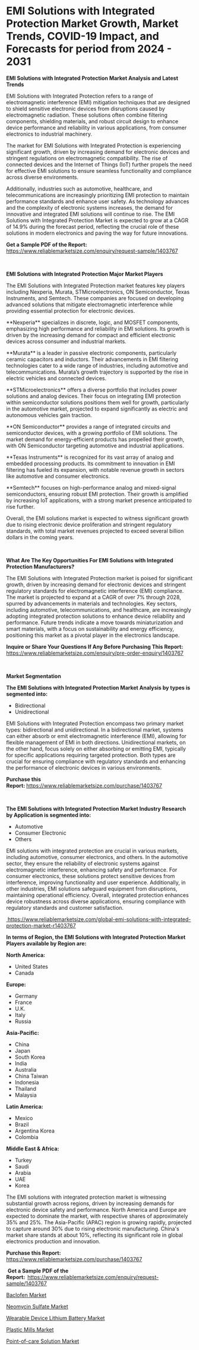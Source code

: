 <p><h1>EMI Solutions with Integrated Protection Market Growth, Market Trends, COVID-19 Impact, and Forecasts for period from 2024 - 2031</h1></p><p><strong>EMI Solutions with Integrated Protection Market Analysis and Latest Trends</strong></p>
<p><p>EMI Solutions with Integrated Protection refers to a range of electromagnetic interference (EMI) mitigation techniques that are designed to shield sensitive electronic devices from disruptions caused by electromagnetic radiation. These solutions often combine filtering components, shielding materials, and robust circuit design to enhance device performance and reliability in various applications, from consumer electronics to industrial machinery.</p><p>The market for EMI Solutions with Integrated Protection is experiencing significant growth, driven by increasing demand for electronic devices and stringent regulations on electromagnetic compatibility. The rise of connected devices and the Internet of Things (IoT) further propels the need for effective EMI solutions to ensure seamless functionality and compliance across diverse environments.</p><p>Additionally, industries such as automotive, healthcare, and telecommunications are increasingly prioritizing EMI protection to maintain performance standards and enhance user safety. As technology advances and the complexity of electronic systems increases, the demand for innovative and integrated EMI solutions will continue to rise. The EMI Solutions with Integrated Protection Market is expected to grow at a CAGR of 14.9% during the forecast period, reflecting the crucial role of these solutions in modern electronics and paving the way for future innovations.</p></p>
<p><strong>Get a Sample PDF of the Report:&nbsp;</strong> <a href="https://www.reliablemarketsize.com/enquiry/request-sample/1403767?utm_campaign=1140&utm_medium=2&utm_source=Github&utm_content=ia&utm_term=23102024&utm_id=emi-solutions-with-integrated-protection">https://www.reliablemarketsize.com/enquiry/request-sample/1403767</a></p>
<p>&nbsp;</p>
<p><strong>EMI Solutions with Integrated Protection Major Market Players</strong></p>
<p><p>The EMI Solutions with Integrated Protection market features key players including Nexperia, Murata, STMicroelectronics, ON Semiconductor, Texas Instruments, and Semtech. These companies are focused on developing advanced solutions that mitigate electromagnetic interference while providing essential protection for electronic devices.</p><p>**Nexperia** specializes in discrete, logic, and MOSFET components, emphasizing high performance and reliability in EMI solutions. Its growth is driven by the increasing demand for compact and efficient electronic devices across consumer and industrial markets.</p><p>**Murata** is a leader in passive electronic components, particularly ceramic capacitors and inductors. Their advancements in EMI filtering technologies cater to a wide range of industries, including automotive and telecommunications. Murata’s growth trajectory is supported by the rise in electric vehicles and connected devices.</p><p>**STMicroelectronics** offers a diverse portfolio that includes power solutions and analog devices. Their focus on integrating EMI protection within semiconductor solutions positions them well for growth, particularly in the automotive market, projected to expand significantly as electric and autonomous vehicles gain traction.</p><p>**ON Semiconductor** provides a range of integrated circuits and semiconductor devices, with a growing portfolio of EMI solutions. The market demand for energy-efficient products has propelled their growth, with ON Semiconductor targeting automotive and industrial applications.</p><p>**Texas Instruments** is recognized for its vast array of analog and embedded processing products. Its commitment to innovation in EMI filtering has fueled its expansion, with notable revenue growth in sectors like automotive and consumer electronics.</p><p>**Semtech** focuses on high-performance analog and mixed-signal semiconductors, ensuring robust EMI protection. Their growth is amplified by increasing IoT applications, with a strong market presence anticipated to rise further.</p><p>Overall, the EMI solutions market is expected to witness significant growth due to rising electronic device proliferation and stringent regulatory standards, with total market revenues projected to exceed several billion dollars in the coming years.</p></p>
<p>&nbsp;</p>
<p><strong>What Are The Key Opportunities For EMI Solutions with Integrated Protection Manufacturers?</strong></p>
<p><p>The EMI Solutions with Integrated Protection market is poised for significant growth, driven by increasing demand for electronic devices and stringent regulatory standards for electromagnetic interference (EMI) compliance. The market is projected to expand at a CAGR of over 7% through 2028, spurred by advancements in materials and technologies. Key sectors, including automotive, telecommunications, and healthcare, are increasingly adopting integrated protection solutions to enhance device reliability and performance. Future trends indicate a move towards miniaturization and smart materials, with a focus on sustainability and energy efficiency, positioning this market as a pivotal player in the electronics landscape.</p></p>
<p><strong>Inquire or Share Your Questions If Any Before Purchasing This Report:</strong> <a href="https://www.reliablemarketsize.com/enquiry/pre-order-enquiry/1403767?utm_campaign=1140&utm_medium=2&utm_source=Github&utm_content=ia&utm_term=23102024&utm_id=emi-solutions-with-integrated-protection">https://www.reliablemarketsize.com/enquiry/pre-order-enquiry/1403767</a></p>
<p>&nbsp;</p>
<p><strong>Market Segmentation</strong></p>
<p><strong>The EMI Solutions with Integrated Protection Market Analysis by types is segmented into:</strong></p>
<p><ul><li>Bidirectional</li><li>Unidirectional</li></ul></p>
<p><p>EMI Solutions with Integrated Protection encompass two primary market types: bidirectional and unidirectional. In a bidirectional market, systems can either absorb or emit electromagnetic interference (EMI), allowing for flexible management of EMI in both directions. Unidirectional markets, on the other hand, focus solely on either absorbing or emitting EMI, typically for specific applications requiring targeted protection. Both types are crucial for ensuring compliance with regulatory standards and enhancing the performance of electronic devices in various environments.</p></p>
<p><strong>Purchase this Report:&nbsp;</strong><a href="https://www.reliablemarketsize.com/purchase/1403767?utm_campaign=1140&utm_medium=2&utm_source=Github&utm_content=ia&utm_term=23102024&utm_id=emi-solutions-with-integrated-protection">https://www.reliablemarketsize.com/purchase/1403767</a></p>
<p>&nbsp;</p>
<p><strong>The EMI Solutions with Integrated Protection Market Industry Research by Application is segmented into:</strong></p>
<p><ul><li>Automotive</li><li>Consumer Electronic</li><li>Others</li></ul></p>
<p><p>EMI solutions with integrated protection are crucial in various markets, including automotive, consumer electronics, and others. In the automotive sector, they ensure the reliability of electronic systems against electromagnetic interference, enhancing safety and performance. For consumer electronics, these solutions protect sensitive devices from interference, improving functionality and user experience. Additionally, in other industries, EMI solutions safeguard equipment from disruptions, maintaining operational efficiency. Overall, integrated protection enhances device robustness across diverse applications, ensuring compliance with regulatory standards and customer satisfaction.</p></p>
<p><a href="https://www.reliablemarketsize.com/global-emi-solutions-with-integrated-protection-market-r1403767?utm_campaign=1140&utm_medium=2&utm_source=Github&utm_content=ia&utm_term=23102024&utm_id=emi-solutions-with-integrated-protection">&nbsp;https://www.reliablemarketsize.com/global-emi-solutions-with-integrated-protection-market-r1403767</a></p>
<p><strong>In terms of Region, the EMI Solutions with Integrated Protection Market Players available by Region are:</strong></p>
<p>
    <p> <strong> North America: </strong>
        <ul>
            <li>United States</li>
            <li>Canada</li>
        </ul>
        </p> 
    <p> <strong> Europe: </strong>
        <ul>
            <li>Germany</li>
            <li>France</li>
            <li>U.K.</li>
            <li>Italy</li>
            <li>Russia</li>
        </ul>
        </p> 
    <p> <strong> Asia-Pacific: </strong>
        <ul>
            <li>China</li>
            <li>Japan</li>
            <li>South Korea</li>
            <li>India</li>
            <li>Australia</li>
            <li>China Taiwan</li>
            <li>Indonesia</li>
            <li>Thailand</li>
            <li>Malaysia</li>
        </ul>
        </p> 
    <p> <strong> Latin America: </strong>
        <ul>
            <li>Mexico</li>
            <li>Brazil</li>
            <li>Argentina Korea</li>
            <li>Colombia</li>
        </ul>
        </p> 
    <p> <strong> Middle East & Africa: </strong>
        <ul>
            <li>Turkey</li>
            <li>Saudi</li>
            <li>Arabia</li>
            <li>UAE</li>
            <li>Korea</li>
        </ul>
    </p>
    </p>
<p><p>The EMI solutions with integrated protection market is witnessing substantial growth across regions, driven by increasing demands for electronic device safety and performance. North America and Europe are expected to dominate the market, with respective shares of approximately 35% and 25%. The Asia-Pacific (APAC) region is growing rapidly, projected to capture around 30% due to rising electronic manufacturing. China's market share stands at about 10%, reflecting its significant role in global electronics production and innovation.</p></p>
<p><strong>Purchase this Report: </strong><a href="https://www.reliablemarketsize.com/purchase/1403767?utm_campaign=1140&utm_medium=2&utm_source=Github&utm_content=ia&utm_term=23102024&utm_id=emi-solutions-with-integrated-protection">https://www.reliablemarketsize.com/purchase/1403767</a></p>
<p>&nbsp;<strong>Get a Sample PDF of the Report:&nbsp;&nbsp;</strong><a href="https://www.reliablemarketsize.com/enquiry/request-sample/1403767?utm_campaign=1140&utm_medium=2&utm_source=Github&utm_content=ia&utm_term=23102024&utm_id=emi-solutions-with-integrated-protection">https://www.reliablemarketsize.com/enquiry/request-sample/1403767</a></p>
<p><strong></strong></p>
<p><p><a href="https://www.linkedin.com/pulse/global-baclofen-market-share-growth-opportunities-growing-emasc?utm_campaign=1140&utm_medium=2&utm_source=Github&utm_content=ia&utm_term=23102024&utm_id=emi-solutions-with-integrated-protection">Baclofen Market</a></p><p><a href="https://www.linkedin.com/pulse/trends-global-neomycin-sulfate-market-forecast-analysis-2024-5wuxc?utm_campaign=1140&utm_medium=2&utm_source=Github&utm_content=ia&utm_term=23102024&utm_id=emi-solutions-with-integrated-protection">Neomycin Sulfate Market</a></p><p><a href="https://github.com/siennagx1ahafter/Market-Research-Report-List-1/blob/main/wearable-device-lithium-battery-market.md?utm_campaign=1140&utm_medium=2&utm_source=Github&utm_content=ia&utm_term=23102024&utm_id=emi-solutions-with-integrated-protection">Wearable Device Lithium Battery Market</a></p><p><a href="https://issuu.com/reportprime-2/docs/plastic-mills-market-size-2030.pptx_9103c792335cad?utm_campaign=1140&utm_medium=2&utm_source=Github&utm_content=ia&utm_term=23102024&utm_id=emi-solutions-with-integrated-protection">Plastic Mills Market</a></p><p><a href="https://github.com/b9uxfeyen/Market-Research-Report-List-1/blob/main/point-of-care-solution-market.md?utm_campaign=1140&utm_medium=2&utm_source=Github&utm_content=ia&utm_term=23102024&utm_id=emi-solutions-with-integrated-protection">Point-of-care Solution Market</a></p></p>
